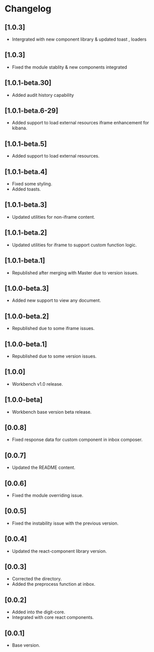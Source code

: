 # Changelog

## [1.0.3]
- Intergrated with new component library & updated toast , loaders

## [1.0.3]
- Fixed the module stablity & new components integrated

## [1.0.1-beta.30]
- Added audit history capability

## [1.0.1-beta.6-29]
- Added support to load external resources iframe enhancement for kibana.

## [1.0.1-beta.5]
- Added support to load external resources.

## [1.0.1-beta.4]
- Fixed some styling.
- Added toasts.

## [1.0.1-beta.3]
- Updated utilities for non-iframe content.

## [1.0.1-beta.2]
- Updated utilities for iframe to support custom function logic.

## [1.0.1-beta.1]
- Republished after merging with Master due to version issues.

## [1.0.0-beta.3]
- Added new support to view any document.

## [1.0.0-beta.2]
- Republished due to some iframe issues.

## [1.0.0-beta.1]
- Republished due to some version issues.

## [1.0.0]
- Workbench v1.0 release.

## [1.0.0-beta]
- Workbench base version beta release.

## [0.0.8]
- Fixed response data for custom component in inbox composer.

## [0.0.7]
- Updated the README content.

## [0.0.6]
- Fixed the module overriding issue.

## [0.0.5]
- Fixed the instability issue with the previous version.

## [0.0.4]
- Updated the react-component library version.

## [0.0.3]
- Corrected the directory.
- Added the preprocess function at inbox.

## [0.0.2]
- Added into the digit-core.
- Integrated with core react components.

## [0.0.1]
- Base version.
